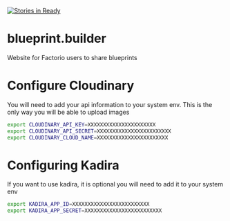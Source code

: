 [![Stories in Ready](https://badge.waffle.io/tesseract-tech/factorioBlueprints.png?label=ready&title=Ready)](https://waffle.io/tesseract-tech/factorioBlueprints)
# blueprint.builder
Website for Factorio users to share blueprints



# Configure Cloudinary

You will need to add your api information to your system env. This is the only way you will be able to upload images

 ```bash
export CLOUDINARY_API_KEY=XXXXXXXXXXXXXXXXXXXXXX
export CLOUDINARY_API_SECRET=XXXXXXXXXXXXXXXXXXXXXXXX
export CLOUDINARY_CLOUD_NAME=XXXXXXXXXXXXXXXXXXXXXXX
 ```

 # Configuring Kadira

 If you want to use kadira, it is optional you will need to add it to your system env

 ```bash
 export KADIRA_APP_ID=XXXXXXXXXXXXXXXXXXXXXXXXX
 export KADIRA_APP_SECRET=XXXXXXXXXXXXXXXXXXXXXXXXX
 ```
